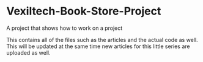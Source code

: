 # Vexiltech-Book-Store-Project
A project that shows how to work on a project

This contains all of the files such as the articles and the actual code as well. 
This will be updated at the same time new articles for this little series are uploaded as well.
